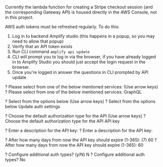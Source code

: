 Currently the lambda function for creating a Stripe checkout session (and the corresponding Gateway API) is housed 
directly in the AWS Console, not in this project.

AWS auth tokens must be refreshed regularly. To do this:

1. Log in to backend Amplify studio (this happens in a popup, so you may need to allow that popup)
2. Verify that an API token exists
2. Run CLI command `amplify api update`
3. CLI will prompt you to log in via the browser, if you have already logged in to Amplify Studio you should just 
accept the login request in the browser.
4. Once you're logged in answer the questions in CLI prompted by API update

? Please select from one of the below mentioned services: (Use arrow keys)
? Please select from one of the below mentioned services: GraphQL

? Select from the options below (Use arrow keys)
? Select from the options below Update auth settings

? Choose the default authorization type for the API (Use arrow keys)
? Choose the default authorization type for the API API key

? Enter a description for the API key:
? Enter a description for the API key:

? After how many days from now the API key should expire (1-365): (7) 60
? After how many days from now the API key should expire (1-365): 60

? Configure additional auth types? (y/N) N
? Configure additional auth types? No